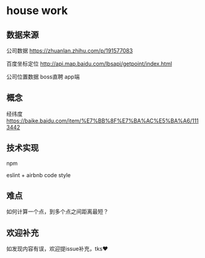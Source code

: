 # house work

## 数据来源
公司数据
https://zhuanlan.zhihu.com/p/191577083

百度坐标定位
http://api.map.baidu.com/lbsapi/getpoint/index.html

公司位置数据
boss直聘 app端

## 概念
经纬度
https://baike.baidu.com/item/%E7%BB%8F%E7%BA%AC%E5%BA%A6/1113442

## 技术实现
npm

eslint + airbnb code style

## 难点
如何计算一个点，到多个点之间距离最短？

## 欢迎补充
如发现内容有误，欢迎提issue补充，tks❤️